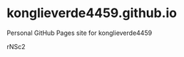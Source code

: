 # konglieverde4459.github.io
Personal GitHub Pages site for konglieverde4459





































rNSc2
